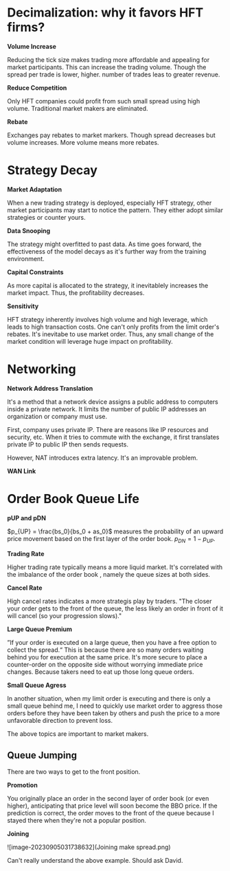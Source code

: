 # Decimalization: why it favors HFT firms?

**Volume Increase**

Reducing the tick size makes trading more affordable and appealing for market participants. This can increase the trading volume. Though the spread per trade is lower, higher. number of trades leas to greater revenue.

**Reduce Competition**

Only HFT companies could profit from such small spread using high volume. Traditional market makers are eliminated.

**Rebate**

Exchanges pay rebates to market markers. Though spread decreases but volume increases. More volume means more rebates.



# Strategy Decay

**Market Adaptation**

When a new trading strategy is deployed, especially HFT strategy, other market participants may start to notice the pattern. They either adopt similar strategies or counter yours.

**Data Snooping**

The strategy might overfitted to past data. As time goes forward, the effectiveness of the model decays as it's further way from the training environment.

**Capital Constraints**

As more capital is allocated to the strategy, it inevitablely increases the market impact. Thus, the profitability decreases.

**Sensitivity**

HFT strategy inherently involves high volume and high leverage, which leads to high transaction costs. One can't only profits from the limit order's rebates. It's inevitabe to use market order. Thus, any small change of the market condition will leverage huge impact on profitability.



# Networking

**Network Address Translation**

It's a method that a network device assigns a public address to computers inside a private network. It limits the number of public IP addresses an organization or company must use.

First, company uses private IP. There are reasons like IP resources and security, etc. When it tries to commute with the exchange, it first translates private IP to public IP then sends requests.

However, NAT introduces extra latency. It's an improvable problem.

**WAN Link**

# Order Book Queue Life

**pUP and pDN**

$p_{UP} = \frac{bs_0}{bs_0 + as_0}$ measures the probability of an upward price movement based on the first layer of the order book. $p_{DN} = 1 - p_{UP}$. 

**Trading Rate**

Higher trading rate typically means a more liquid market. It's correlated with the imbalance of the order book , namely the queue sizes at both sides.

**Cancel Rate**

High cancel rates indicates a more strategis play by traders. "The closer your order gets to the front of the queue, the less likely an order in front of it will cancel (so your progression slows)."

**Large Queue Premium**

”If your order is executed on a large queue, then you have a free option to collect the spread.“ This is because there are so many orders waiting behind you for execution at the same price. It's more secure to place a counter-order on the opposite side without worrying immediate price changes. Because takers need to eat up those long queue orders.

**Small Queue Agress**

In another situation, when my limit order is executing and there is only a small queue behind me, I need to quickly use market order to aggress those orders before they have been taken by others and push the price to a more unfavorable direction to prevent loss.

The above topics are important to market makers.

## Queue Jumping

There are two ways to get to the front position.

**Promotion**

You originally place an order in the second layer of order book (or even higher), anticipating that price level will soon become the BBO price. If the prediction is correct, the order moves to the front of the queue because I stayed there when they're not a popular position.

**Joining**

![image-20230905031738632](Joining make spread.png)

Can't really understand the above example. Should ask David.